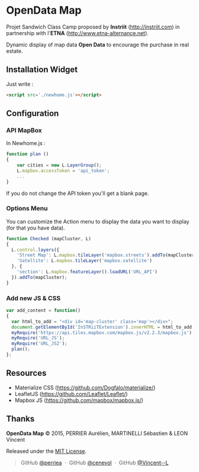 OpenData Map
============

Projet Sandwich Class Camp proposed by **Instriit** (http://instriit.com) in partnership with l'**ETNA** (http://www.etna-alternance.net).

Dynamic display of map data **Open Data** to encourage the purchase in real estate.


Installation Widget
-------------------

Just write :
```html
<script src='./newhome.js'></script>
```


Configuration
------------

### API MapBox

In Newhome.js :
~~~ js
function plan ()
{
	var cities = new L.LayerGroup();
  	L.mapbox.accessToken = 'api_token';
  	...
}
~~~
If you do not change the API token you'll get a blank page.


### Options Menu

You can customize the Action menu to display the data you want to display (for that you have data).
~~~ js
function Checked (mapCluster, L) 
{
  L.control.layers({
    'Street Map': L.mapbox.tileLayer('mapbox.streets').addTo(mapCluster),
    'Satellite': L.mapbox.tileLayer('mapbox.satellite')
  }, {
    'section': L.mapbox.featureLayer().loadURL('URL_API')
  }).addTo(mapCluster);
}
~~~


### Add new JS & CSS


~~~ js
var add_content = function()
{
  var html_to_add = "<div id='map-cluster' class='map'></div>";
  document.getElementById('InSTRiiTExtension').innerHTML = html_to_add;
  myRequire('https://api.tiles.mapbox.com/mapbox.js/v2.2.3/mapbox.js');
  myRequire('URL_JS');
  myRequire('URL_JS2');
  plan();
};
~~~

Resources
---------

- Materialize CSS (https://github.com/Dogfalo/materialize/)
- LeafletJS (https://github.com/Leaflet/Leaflet/)
- Mapbox JS (https://github.com/mapbox/mapbox.js/)


Thanks
------

**OpenData Map** © 2015, PERRIER Aurélien, MARTINELLI Sébastien & LEON Vincent 

Released under the [MIT License].

[MIT License]: http://mit-license.org/

> GitHub [@perriea](https://github.com/perriea) &nbsp;&middot;&nbsp;
> GitHub [@cenevol](https://github.com/cenevol) &nbsp;&middot;&nbsp;
> GitHub [@Vincent--L](https://github.com/Vincent--L)
